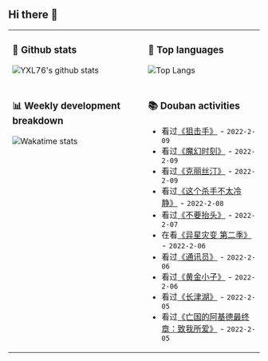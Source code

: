 ## Hi there 👋

<table>
<tr>
<td valign="top" width="54%">

### 🔭 Github stats

![YXL76's github stats](https://github-readme-stats.yxl76.vercel.app/api?username=YXL76&count_private=true&show_icons=true&include_all_commits=true&theme=prussian&line_height=28&disable_animations=true)

</td>

<td valign="top" width="46%">

### 🌱 Top languages

![Top Langs](https://github-readme-stats.yxl76.vercel.app/api/top-langs/?username=YXL76&layout=compact&theme=prussian&langs_count=8&hide=HTML,CSS,SCSS)

</td>
</tr>
<tr>
<td valign="top" width="54%">

### 📊 Weekly development breakdown

![Wakatime stats](https://github-readme-stats.yxl76.vercel.app/api/wakatime?username=YXL76&layout=compact&theme=prussian)


</td>
<td valign="top" width="46%">

### 📚 Douban activities

- 看过[《狙击手》](http://movie.douban.com/subject/35215390/) - `2022-2-09`
- 看过[《魔幻时刻》](http://movie.douban.com/subject/2157507/) - `2022-2-09`
- 看过[《克丽丝汀》](http://movie.douban.com/subject/2140306/) - `2022-2-09`
- 看过[《这个杀手不太冷静》](http://movie.douban.com/subject/35505100/) - `2022-2-08`
- 看过[《不要抬头》](http://movie.douban.com/subject/34884712/) - `2022-2-07`
- 在看[《异星灾变 第二季》](http://movie.douban.com/subject/35206532/) - `2022-2-06`
- 看过[《通讯员》](http://movie.douban.com/subject/2361887/) - `2022-2-06`
- 看过[《黄金小子》](http://movie.douban.com/subject/1971681/) - `2022-2-06`
- 看过[《长津湖》](http://movie.douban.com/subject/25845392/) - `2022-2-05`
- 看过[《亡国的阿基德最终章：致我所爱》](http://movie.douban.com/subject/26381227/) - `2022-2-05`

</td>
</tr>
</table>

<!--
**YXL76/YXL76** is a ✨ _special_ ✨ repository because its `README.md` (this file) appears on your GitHub profile.

Here are some ideas to get you started:

- 🔭 I’m currently working on ...
- 🌱 I’m currently learning ...
- 👯 I’m looking to collaborate on ...
- 🤔 I’m looking for help with ...
- 💬 Ask me about ...
- 📫 How to reach me: ...
- 😄 Pronouns: ...
- ⚡ Fun fact: ...
-->
